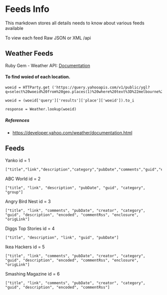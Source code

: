 # Feeds Info

This markdown stores all details needs to know about various feeds available

To view each feed Raw JSON or XML
/api

## Weather Feeds
Ruby Gem - Weather API: [Documentation](https://rubygems.org/gems/weather-api/versions/1.1.1)

#### To find woied of each location.

  ```
  woeid = HTTParty.get ('https://query.yahooapis.com/v1/public/yql?q=select%20woeid%20from%20geo.places(1)%20where%20text%3D%22melbourne%2C%20australia%22&format=json&env=store%3A%2F%2Fdatatables.org%2Falltableswithkeys');

  woeid = (woeid['query']['results']['place']['woeid']).to_i

  response = Weather.lookup(woeid)
  ```

##### References
- https://developer.yahoo.com/weather/documentation.html

## Feeds

Yanko
id = 1

```
["title","link","description","category","pubDate","comments","guid","encoded","commentRss","creator","origLink"]
```

ABC World
id = 2
```
["title", "link", "description", "pubDate", "guid", "category", "group"]
```

Angry Bird Nest
id = 3
```
["title", "link", "comments", "pubDate", "creator", "category", "guid", "description", "encoded", "commentRss", "enclosure", "origLink"]
```

Diggs Top Stories
id = 4
```
["title", "description", "link", "guid", "pubDate"]
```

Ikea Hackers
id = 5
```
["title", "link", "comments", "pubDate", "creator", "category", "guid", "description", "encoded", "commentRss", "enclosure", "origLink"]
```

Smashing Magazine
id = 6
```
["title", "link", "comments", "pubDate", "creator", "category", "guid", "description", "encoded", "commentRss"]
```


